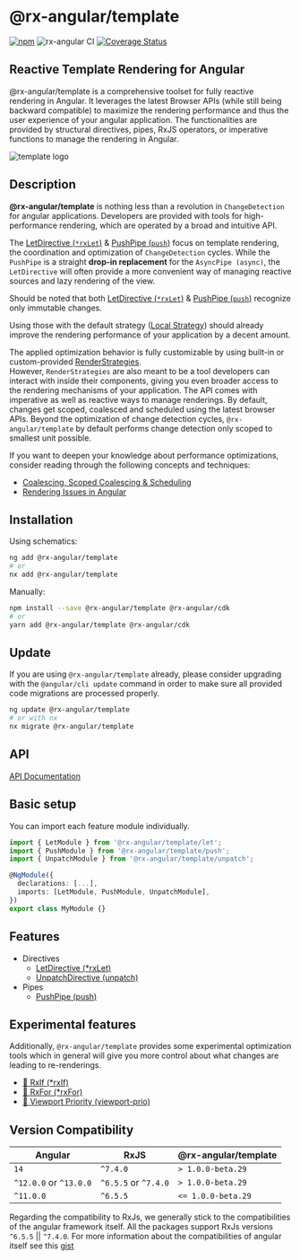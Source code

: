 # @rx-angular/template

[![npm](https://img.shields.io/npm/v/%40rx-angular%2Ftemplate.svg)](https://www.npmjs.com/package/%40rx-angular%2Ftemplate)
![rx-angular CI](https://github.com/rx-angular/rx-angular/workflows/rx-angular%20CI/badge.svg?branch=main)
[![Coverage Status](https://raw.githubusercontent.com/rx-angular/rx-angular/github-pages/docs/test-coverage/template/jest-coverage-badge.svg)](https://rx-angular.github.io/rx-angular/test-coverage/template/lcov-report/index.html)

## Reactive Template Rendering for Angular

@rx-angular/template is a comprehensive toolset for fully reactive rendering in Angular.
It leverages the latest Browser APIs (while still being backward compatible) to maximize the rendering performance and thus
the user experience of your angular application.
The functionalities are provided by
structural directives, pipes, RxJS operators, or imperative functions to manage the rendering in Angular.

![template logo](https://raw.githubusercontent.com/rx-angular/rx-angular/main/libs/template/docs/images/template_logo.png)

## Description

**@rx-angular/template** is nothing less than a revolution in `ChangeDetection` for angular applications.
Developers are provided with tools for high-performance rendering, which are operated by a broad and intuitive API.

The [LetDirective (`*rxLet`)](https://rx-angular.io/docs/template/api/let-directive) &
[PushPipe (`push`)](https://rx-angular.io/docs/template/api/push-pipe) focus
on template rendering, the coordination and optimization of `ChangeDetection` cycles. While the `PushPipe` is a
straight **drop-in replacement** for the `AsyncPipe (async)`, the `LetDirective` will often provide a more
convenient way of managing reactive sources and lazy rendering of the view.

Should be noted that both [LetDirective (`*rxLet`)](https://rx-angular.io/docs/template/api/let-directive) &
[PushPipe (`push`)](https://rx-angular.io/docs/template/api/push-pipe) recognize only immutable changes.

Using those with the default strategy ([Local Strategy](http://rx-angular.io/docs/cdk/render-strategies/basic-strategies#local)) should already improve the rendering performance of
your application by a decent amount.

The applied optimization behavior is fully customizable by using built-in or
custom-provided [RenderStrategies](https://rx-angular.io/docs/cdk/render-strategies/overview).  
However, `RenderStrategies` are also meant to be a tool developers can interact with inside
their components, giving you even broader access to the rendering mechanisms of your application.
The API comes with imperative as well as reactive ways to manage renderings.
By default, changes get scoped, coalesced and scheduled using the latest browser APIs.
Beyond the optimization of change detection cycles, `@rx-angular/template` by default performs change detection only scoped to smallest unit possible.

If you want to deepen your knowledge about performance optimizations, consider reading through the following concepts and techniques:

- [Coalescing, Scoped Coalescing & Scheduling](https://rx-angular.io/docs/template/concepts)
- [Rendering Issues in Angular](https://rx-angular.io/docs/template/concepts/performance-issues)

## Installation

Using schematics:

```bash
ng add @rx-angular/template
# or
nx add @rx-angular/template
```

Manually:

```bash
npm install --save @rx-angular/template @rx-angular/cdk
# or
yarn add @rx-angular/template @rx-angular/cdk
```

## Update

If you are using `@rx-angular/template` already, please consider upgrading with the `@angular/cli update` command in order
to make sure all provided code migrations are processed properly.

```bash
ng update @rx-angular/template
# or with nx
nx migrate @rx-angular/template
```

## API

[API Documentation](https://github.com/rx-angular/rx-angular/tree/main/libs/template/docs/api/overview.md)

## Basic setup

You can import each feature module individually.

```typescript
import { LetModule } from '@rx-angular/template/let';
import { PushModule } from '@rx-angular/template/push';
import { UnpatchModule } from '@rx-angular/template/unpatch';

@NgModule({
  declarations: [...],
  imports: [LetModule, PushModule, UnpatchModule],
})
export class MyModule {}
```

## Features

- Directives
  - [LetDirective (\*rxLet)](https://rx-angular.io/docs/template/api/let-directive)
  - [UnpatchDirective (unpatch)](https://rx-angular.io/docs/template/unpatch-directive)
- Pipes
  - [PushPipe (push)](https://rx-angular.io/docs/template/api/push-pipe)

## Experimental features

Additionally, `@rx-angular/template` provides some experimental optimization tools which in general will give you more control
about what changes are leading to re-renderings.

- [🧪 RxIf (\*rxIf)](https://rx-angular.io/docs/template/api/experimental/rx-if-directive)
- [🧪 RxFor (\*rxFor)](https://rx-angular.io/docs/template/api/experimental/rx-for-directive)
- [🧪 Viewport Priority (viewport-prio)](https://rx-angular.io/docs/template/api/experimental/viewport-prio)

## Version Compatibility

| Angular                | RxJS                 | @rx-angular/template |
|------------------------|----------------------|----------------------|
| `14`                   | `^7.4.0`             | `> 1.0.0-beta.29`    |
| `^12.0.0` or `^13.0.0` | `^6.5.5` or `^7.4.0` | `> 1.0.0-beta.29`    |
| `^11.0.0`              | `^6.5.5`             | `<= 1.0.0-beta.29`   |


Regarding the compatibility to RxJs, we generally stick to the compatibilities of the angular framework itself.
All the packages support RxJs versions `^6.5.5` || `^7.4.0`.
For more information about the compatibilities of angular itself see this [gist](https://gist.github.com/LayZeeDK/c822cc812f75bb07b7c55d07ba2719b3)
